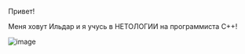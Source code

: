 Привет!

Меня ховут Ильдар и я учусь в НЕТОЛОГИИ на программиста С++!


![image](https://github.com/netology-code/git-2-homeworks-issues/assets/97456890/af91b2fb-66b0-4fbf-bca2-8c063f081865)
